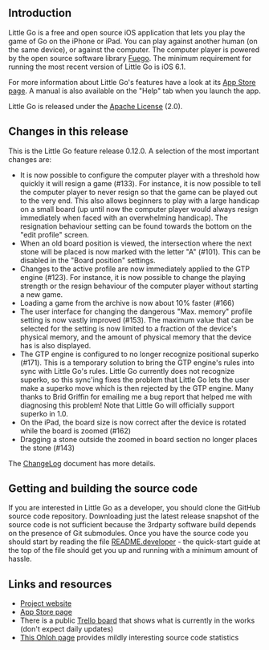 ## Introduction

Little Go is a free and open source iOS application that lets you play the game of Go on the iPhone or iPad. You can play against another human (on the same device), or against the computer. The computer player is powered by the open source software library [Fuego](http://fuego.sf.net/). The minimum requirement for running the most recent version of Little Go is iOS 6.1.

For more information about Little Go's features have a look at its [App Store page](http://itunes.apple.com/us/app/little-go/id490753989?ls=1&mt=8). A manual is also available on the "Help" tab when you launch the app.

Little Go is released under the [Apache License](http://www.apache.org/licenses/LICENSE-2.0) (2.0).


## Changes in this release

This is the Little Go feature release 0.12.0. A selection of the most important changes are:

* It is now possible to configure the computer player with a threshold how quickly it will resign a game (#133). For instance, it is now possible to tell the computer player to never resign so that the game can be played out to the very end. This also allows beginners to play with a large handicap on a small board (up until now the computer player would always resign immediately when faced with an overwhelming handicap). The resignation behaviour setting can be found towards the bottom on the "edit profile" screen.
* When an old board position is viewed, the intersection where the next stone will be placed is now marked with the letter "A" (#101). This can be disabled in the "Board position" settings.
* Changes to the active profile are now immediately applied to the GTP engine (#123). For instance, it is now possible to change the playing strength or the resign behaviour of the computer player without starting a new game.
* Loading a game from the archive is now about 10% faster (#166)
* The user interface for changing the dangerous "Max. memory" profile setting is now vastly improved (#153). The maximum value that can be selected for the setting is now limited to a fraction of the device's physical memory, and the amount of physical memory that the device has is also displayed.
* The GTP engine is configured to no longer recognize positional superko (#171). This is a temporary solution to bring the GTP engine's rules into sync with Little Go's rules. Little Go currently does not recognize superko, so this sync'ing fixes the problem that Little Go lets the user make a superko move which is then rejected by the GTP engine. Many thanks to Brid Griffin for emailing me a bug report that helped me with diagnosing this problem! Note that Little Go will officially support superko in 1.0.
* On the iPad, the board size is now correct after the device is rotated while the board is zoomed (#162)
* Dragging a stone outside the zoomed in board section no longer places the stone (#143)


The [ChangeLog](doc/ChangeLog) document has more details.


## Getting and building the source code

If you are interested in Little Go as a developer, you should clone the GitHub source code repository. Downloading just the latest release snapshot of the source code is not sufficient because the 3rdparty software build depends on the presence of Git submodules. Once you have the source code you should start by reading the file [README.developer](doc/README.developer) - the quick-start guide at the top of the file should get you up and running with a minimum amount of hassle.


## Links and resources

* [Project website](http://littlego.herzbube.ch/)
* [App Store page](http://itunes.apple.com/us/app/little-go/id490753989?ls=1&mt=8)
* There is a public [Trello board](https://trello.com/board/little-go/4fd84c295027333d460dcc32) that shows what is currently in the works (don't expect daily updates)
* [This Ohloh page](https://www.ohloh.net/p/littlego) provides mildly interesting source code statistics
